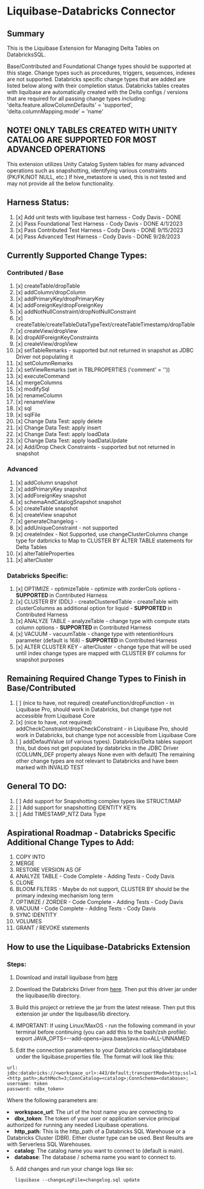 # Liquibase-Databricks Connector


## Summary 
This is the Liquibase Extension for Managing Delta Tables on DatabricksSQL. 

Base/Contributed and Foundational Change types should be supported at this stage. Change types such as procedures, triggers, sequences, indexes are not supported. 
Databricks specific change types that are added are listed below along with their completion status. 
Databricks tables creates with liquibase are automatically created with the Delta configs / versions that are required for all passing change types including: 'delta.feature.allowColumnDefaults' = 'supported', 'delta.columnMapping.mode' = 'name'


## NOTE! ONLY TABLES CREATED WITH UNITY CATALOG ARE SUPPORTED FOR MOST ADVANCED OPERATIONS
This extension utilizes Unity Catalog System tables for many advanced operations such as snapshotting, identifying various constraints (PK/FK/NOT NULL, etc.)
If hive_metastore is used, this is not tested and may not provide all the below functionality.


## Harness Status: 

1. [x] Add unit tests with liquibase test harness - Cody Davis - DONE
2. [x] Pass Foundational Test Harness - Cody Davis - DONE 4/1/2023
3. [x] Pass Contributed Test Harness - Cody Davis - DONE 9/15/2023
4. [x] Pass Advanced Test Harness - Cody Davis - DONE 9/28/2023


## Currently Supported Change Types:

### Contributed / Base
1. [x] createTable/dropTable 
2. [x] addColumn/dropColumn
3. [x] addPrimaryKey/dropPrimaryKey
4. [x] addForeignKey/dropForeignKey
5. [x] addNotNullConstraint/dropNotNullConstraint
6. [x] createTable/createTableDataTypeText/createTableTimestamp/dropTable
7. [x] createView/dropView
8. [x] dropAllForeignKeyConstraints
9. [x] createView/dropView
10. [x] setTableRemarks - supported but not returned in snapshot as JDBC Driver not populating it
11. [x] setColumnRemarks
12. [x] setViewRemarks (set in TBLPROPERTIES ('comment' = '<comment>'))
13. [x] executeCommand
14. [x] mergeColumns
15. [x] modifySql
16. [x] renameColumn
17. [x] renameView
18. [x] sql
19. [x] sqlFile
20. [x] Change Data Test: apply delete
21. [x] Change Data Test: apply insert
22. [x] Change Data Test: apply loadData
23. [x] Change Data Test: apply loadDataUpdate
24. [x] Add/Drop Check Constraints - supported but not returned in snapshot

### Advanced
1. [x] addColumn snapshot
2. [x] addPrimaryKey snapshot
3. [x] addForeignKey snapshot
4. [x] schemaAndCatalogSnapshot snapshot
5. [x] createTable snapshot
6. [x] createView snapshot
7. [x] generateChangelog -
8. [x] addUniqueConstraint -  not supported
9. [x] createIndex - Not Supported, use changeClusterColumns change type for datbricks to Map to CLUSTER BY ALTER TABLE statements for Delta Tables
10. [x] alterTableProperties
11. [x] alterCluster

### Databricks Specific:
1. [x] OPTIMIZE - optimizeTable - optimize with zorderCols options - <b> SUPPORTED </b> in Contributed Harness
2. [x] CLUSTER BY (DDL) - createClusteredTable - createTable with clusterColumns as additional option for liquid - <b> SUPPORTED </b> in Contributed Harness
3. [x] ANALYZE TABLE - analyzeTable - change type with compute stats column options - <b> SUPPORTED </b> in Contributed Harness
4. [x] VACUUM - vacuumTable - change type with retentionHours parameter (default is 168) - <b> SUPPORTED </b> in Contributed Harness
5. [x] ALTER CLUSTER KEY - alterCluster - change type that will be used until index change types are mapped with CLUSTER BY columns for snapshot purposes


## Remaining Required Change Types to Finish in Base/Contributed
1. [ ] (nice to have, not required) createFunction/dropFunction - in Liquibase Pro, should work in Databricks, but change type not accessible from Liquibase Core
2. [x] (nice to have, not required) addCheckConstraint/dropCheckConstraint - in Liquibase Pro, should work in Databricks, but change type not accessible from Liquibase Core
3. [ ] addDefaultValue (of various types). Databricks/Delta tables support this, but does not get populated by databricks in the JDBC Driver (COLUMN_DEF property always None even with default)
The remaining other change types are not relevant to Databricks and have been marked with INVALID TEST


## General TO DO:
1. [ ] Add support for Snapshotting complex types like STRUCT/MAP
2. [ ] Add support for snapshotting IDENTITY KEYs
3. [ ] Add TIMESTAMP_NTZ Data Type

## Aspirational Roadmap - Databricks Specific Additional Change Types to Add: 

1. COPY INTO
2. MERGE
3. RESTORE VERSION AS OF
4. ANALYZE TABLE - Code Complete - Adding Tests - Cody Davis
5. CLONE
6. BLOOM FILTERS - Maybe do not support, CLUSTER BY should be the primary indexing mechanism long term
7. OPTIMIZE / ZORDER - Code Complete - Adding Tests - Cody Davis
8. VACUUM - Code Complete - Adding Tests - Cody Davis
9. SYNC IDENTITY
10. VOLUMES
11. GRANT / REVOKE statements


## How to use the Liquibase-Databricks Extension

### Steps: 

1. Download and install liquibase from [here](https://docs.liquibase.com/start/install/home.html)

2. Download the Databricks Driver from [here](https://www.databricks.com/spark/jdbc-drivers-download). 
Then put this driver jar under the liquibase/lib directory. 

3. Build this project or retrieve the jar from the latest release. 
Then put this extension jar under the liquibase/lib directory. 

4. IMPORTANT: If using Linux/MaxOS - run the following command in your terminal before continuing (you can add this to the bash/zsh profile):
   export JAVA_OPTS=--add-opens=java.base/java.nio=ALL-UNNAMED

5. Edit the connection parameters to your Databricks catlaog/database under the liquibase.properties file. The format will look like this:

```
url: jdbc:databricks://<workspace_url>:443/default;transportMode=http;ssl=1;httpPath=<http_path>;AuthMech=3;ConnCatalog=<catalog>;ConnSchema=<database>; 
username: token
password: <dbx_token>
```

Where the following parameters are: 
<li> <b>workspace_url</b>: The url of the host name you are connecting to</li>
<li> <b>dbx_token</b>: The token of your user or application service principal authorized for running any needed Liquibase operations.</li>
<li> <b>http_path</b>: This is the http_path of a Databricks SQL Warehouse or a Databricks Cluster (DBR). Either cluster type can be used. Best Results are with Serverless SQL Warehouses. </li>
<li> <b>catalog</b>: The catalog name you want to connect to (default is main). </li>
<li> <b>database</b>: The database / schema name you want to connect to. </li>



5. Add changes and run your change logs like so:
```
   liquibase --changeLogFile=changelog.sql update
```

